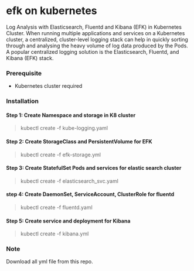 # efk on kubernetes
Log Analysis with Elasticsearch, Fluentd and Kibana (EFK) in Kubernetes Cluster. When running multiple applications and services on a Kubernetes cluster, a centralized, cluster-level logging stack can help in quickly sorting through and analysing the heavy volume of log data produced by the Pods. A popular centralized logging solution is the Elasticsearch, Fluentd, and Kibana (EFK) stack.


### Prerequisite
* Kubernetes cluster required

### Installation 

#### Step 1: Create Namespace and storage in K8 cluster
> kubectl create -f kube-logging.yaml
#### Step 2: Create StorageClass and PersistentVolume for EFK
> kubectl create -f efk-storage.yml
#### Step 3: Create StatefulSet Pods and services for elastic search cluster 
> kubectl create -f elasticsearch_svc.yaml
#### step 4: Create DaemonSet, ServiceAccount, ClusterRole for fluentd
> kubectl create -f fluentd.yaml
#### Step 5: Create service and deployment for Kibana
> kubectl create -f kibana.yml

### Note
Download all yml file from this repo.
